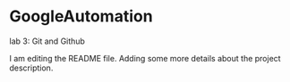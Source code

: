 # GoogleAutomation
lab 3: Git and Github

I am editing the README file. Adding some more details about the project description.
